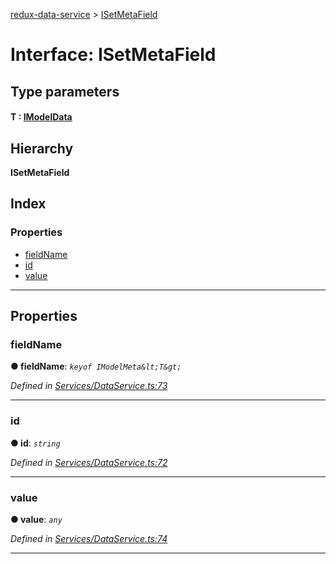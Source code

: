 [redux-data-service](../README.md) > [ISetMetaField](../interfaces/isetmetafield.md)

# Interface: ISetMetaField

## Type parameters
#### T :  [IModelData](imodeldata.md)
## Hierarchy

**ISetMetaField**

## Index

### Properties

* [fieldName](isetmetafield.md#fieldname)
* [id](isetmetafield.md#id)
* [value](isetmetafield.md#value)

---

## Properties

<a id="fieldname"></a>

###  fieldName

**● fieldName**: *`keyof IModelMeta&lt;T&gt;`*

*Defined in [Services/DataService.ts:73](https://github.com/Rediker-Software/redux-data-service/blob/cb5e36e/src/Services/DataService.ts#L73)*

___
<a id="id"></a>

###  id

**● id**: *`string`*

*Defined in [Services/DataService.ts:72](https://github.com/Rediker-Software/redux-data-service/blob/cb5e36e/src/Services/DataService.ts#L72)*

___
<a id="value"></a>

###  value

**● value**: *`any`*

*Defined in [Services/DataService.ts:74](https://github.com/Rediker-Software/redux-data-service/blob/cb5e36e/src/Services/DataService.ts#L74)*

___

